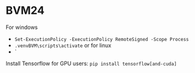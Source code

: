 # BVM24

For windows
  * `Set-ExecutionPolicy -ExecutionPolicy RemoteSigned -Scope Process`
  * `.venvBVM\scripts\activate`
or for linux
  * `

Install Tensorflow for GPU users: `pip install tensorflow[and-cuda]`
